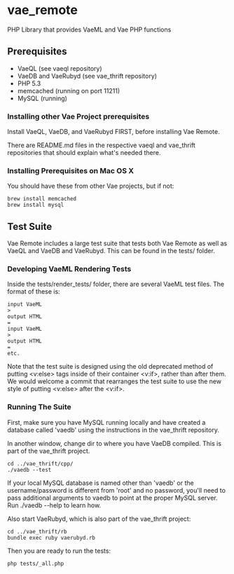 # vae_remote

PHP Library that provides VaeML and Vae PHP functions


## Prerequisites

 - VaeQL (see vaeql repository)
 - VaeDB and VaeRubyd (see vae_thrift repository)
 - PHP 5.3
 - memcached (running on port 11211)
 - MySQL (running)


### Installing other Vae Project prerequisites

Install VaeQL, VaeDB, and VaeRubyd FIRST, before installing Vae Remote.

There are README.md files in the respective vaeql and vae_thrift
repositories that should explain what's needed there.


### Installing Prerequisites on Mac OS X

You should have these from other Vae projects, but if not:

    brew install memcached
    brew install mysql


## Test Suite

Vae Remote includes a large test suite that tests both Vae Remote as
well as VaeQL and VaeDB and VaeRubyd.  This can be found in the tests/
folder.


### Developing VaeML Rendering Tests

Inside the tests/render_tests/ folder, there are several VaeML
test files.  The format of these is:

    input VaeML
    >
    output HTML
    =
    input VaeML
    >
    output HTML
    =
    etc.


Note that the test suite is designed using the old deprecated method of
putting <v:else> tags inside of their container <v:if>, rather than
after them.  We would welcome a commit that rearranges the test suite to
use the new style of putting <v:else> after the <v:if>.


### Running The Suite

First, make sure you have MySQL running locally and have created a
database called 'vaedb' using the instructions in the vae_thrift
repository.

In another window, change dir to where you have VaeDB compiled.  This is
part of the vae_thrift project.

    cd ../vae_thrift/cpp/
    ./vaedb --test

If your local MySQL database is named other than 'vaedb' or the
username/password is different from 'root' and no password, you'll need
to pass additional arguments to vaedb to point at the proper MySQL
server.  Run ./vaedb --help to learn how.

Also start VaeRubyd, which is also part of the vae_thrift project:

    cd ../vae_thrift/rb
    bundle exec ruby vaerubyd.rb

Then you are ready to run the tests:

    php tests/_all.php

